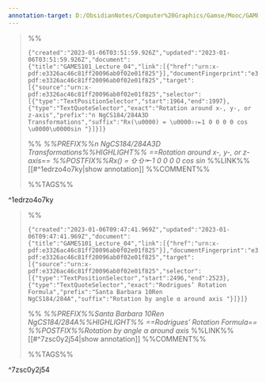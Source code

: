 ```yaml
---
annotation-target: D:/ObsidianNotes/Computer%20Graphics/Gamse/Mooc/GAMES101-现代计算机图形学入门/assets/GAMES101_Lecture_04.pdf
---
```


>%%
>```annotation-json
>{"created":"2023-01-06T03:51:59.926Z","updated":"2023-01-06T03:51:59.926Z","document":{"title":"GAMES101_Lecture_04","link":[{"href":"urn:x-pdf:e3326ac46c81ff20096ab0f02e01f825"}],"documentFingerprint":"e3326ac46c81ff20096ab0f02e01f825"},"uri":"urn:x-pdf:e3326ac46c81ff20096ab0f02e01f825","target":[{"source":"urn:x-pdf:e3326ac46c81ff20096ab0f02e01f825","selector":[{"type":"TextPositionSelector","start":1964,"end":1997},{"type":"TextQuoteSelector","exact":"Rotation around x-, y-, or z-axis","prefix":"n NgCS184/284A3D Transformations","suffix":"Rx(\u0000) = \u0000⇧⇧⇤1 0 0 0 0 cos \u0000\u0000sin "}]}]}
>```
>%%
>*%%PREFIX%%n NgCS184/284A3D Transformations%%HIGHLIGHT%% ==Rotation around x-, y-, or z-axis== %%POSTFIX%%Rx( ) =  ⇧⇧⇤1 0 0 0 0 cos   sin*
>%%LINK%%[[#^1edrzo4o7ky|show annotation]]
>%%COMMENT%%
>
>%%TAGS%%
>
^1edrzo4o7ky



>%%
>```annotation-json
>{"created":"2023-01-06T09:47:41.969Z","updated":"2023-01-06T09:47:41.969Z","document":{"title":"GAMES101_Lecture_04","link":[{"href":"urn:x-pdf:e3326ac46c81ff20096ab0f02e01f825"}],"documentFingerprint":"e3326ac46c81ff20096ab0f02e01f825"},"uri":"urn:x-pdf:e3326ac46c81ff20096ab0f02e01f825","target":[{"source":"urn:x-pdf:e3326ac46c81ff20096ab0f02e01f825","selector":[{"type":"TextPositionSelector","start":2496,"end":2523},{"type":"TextQuoteSelector","exact":"Rodrigues’ Rotation Formula","prefix":"Santa Barbara 10Ren NgCS184/284A","suffix":"Rotation by angle α around axis "}]}]}
>```
>%%
>*%%PREFIX%%Santa Barbara 10Ren NgCS184/284A%%HIGHLIGHT%% ==Rodrigues’ Rotation Formula== %%POSTFIX%%Rotation by angle α around axis*
>%%LINK%%[[#^7zsc0y2j54|show annotation]]
>%%COMMENT%%
>
>%%TAGS%%
>
^7zsc0y2j54
